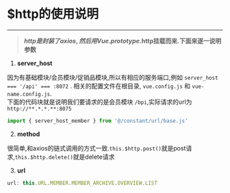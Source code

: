 # $http的使用说明
------------

>**$http是封装了axios,然后用Vue.prototype.$http挂载而来.下面来逐一说明参数**

1. **server_host**

因为有基础模块/会员模块/促销品模块,所以有相应的服务端口,例如 `server_host === '/api' === :8072` .
相关的配置文件在根目录, `vue.config.js` 和 `vue-name.config.js`.   
下面的代码块就是说明我们要请求的是会员模块 `/bpi`,实际请求的url为`http://**.*.*.**:8075`

```js
import { server_host_member } from '@/constant/url/base.js'
```

2. **method**

很简单,和axios的链式调用的方式一致.`this.$http.post()`就是post请求,`this.$http.delete()`就是delete请求

3. **url**

```js
url: this.URL.MEMBER.MEMBER_ARCHIVE.OVERVIEW.LIST
```


